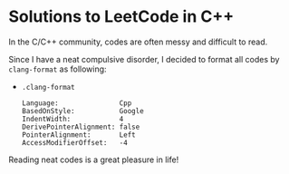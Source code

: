 # Solutions to LeetCode in C++

In the C/C++ community, codes are often messy and difficult to read.

Since I have a neat compulsive disorder, I decided to format all codes by `clang-format` as following:

- `.clang-format`

    ```
    Language:               Cpp
    BasedOnStyle:           Google
    IndentWidth:            4
    DerivePointerAlignment: false
    PointerAlignment:       Left
    AccessModifierOffset:   -4
    ```

Reading neat codes is a great pleasure in life!
